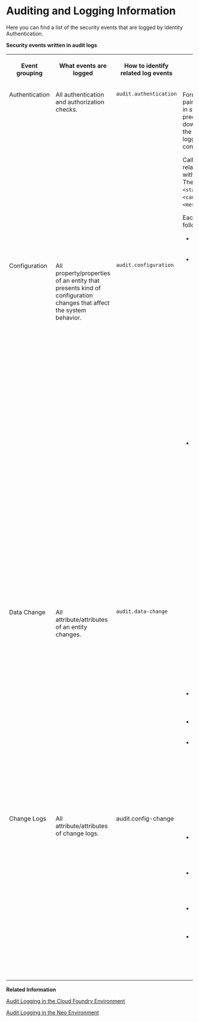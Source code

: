 <!-- loioac5537b3bf9940459a6ec7354fcd1b69 -->

# Auditing and Logging Information

Here you can find a list of the security events that are logged by Identity Authentication.

**Security events written in audit logs**


<table>
<tr>
<th valign="top">

Event grouping

</th>
<th valign="top">

What events are logged

</th>
<th valign="top">

How to identify related log events

</th>
<th valign="top">

Additional information

</th>
</tr>
<tr>
<td valign="top">

Authentication

</td>
<td valign="top">

All authentication and authorization checks.

</td>
<td valign="top">

`audit.authentication`

</td>
<td valign="top" rowspan="4">

Formatting each log in key-value pairs simplifies a lot displaying logs in systems, searching by predefined key or value, downloading logging files, etc. In the Identity Authentication audit logging interface, the following log content is available:

Caller `<caller>` did action `<action>` related to objectType `<objectType>` with unique identifier `<objectId>`. The result of this action is state `<state>` which is caused by cause `<cause>` and the message is `<message>`.

Each audit log entry consists of the following key-value pairs:

-   state\* = \[successful | aborted | failed | ignored | process\]

-   action\* = \[create | update | search | delete | upsert | add | validate | validate\_sms\_code | reset | export | import | verifyPhone | testConnection | read | restore | upload | list | provision | login | authenticate | logout | sendMail\(s\) | passwordCheck | load | rbaRuleCheck | otpCodeCheck | authenticityCheck | grantPermissions | count | setOtpAttributes | getStatistics | getUsage | setAttributes | provisionAllUsers | provisionUser\(s\) | forgotPassword | setInitialPassword | process | setConsolidationStatus | mark | sendSmsCode | issueAssertion | issueAuthorizationCode | issueJwtToken | linkUser | returningConsolidationStatus | returnungResetPasswordStatus\]

-   objectType\* = \[company | tenant\(s\) | tenantAdmin | serviceProvider\(s\) | identityProvider\(s\) | socialProvider\(s\) | service | scimGroup\(s\) | passwordPolicy\(ies\) | provisioningSystem\(s\) | allProvisioningSystems | user\(s\) | spUser |group\(s\) | thing\(s\) | contact | emailTemplates | resource | tenantLogo | scimConfiguration | smsConfiguration | spnegoConfiguration | termsOfUse | privacyPolicy | tenantSettings | trustedDomain\(s\) | tenantSamlConfiguration | auditLogClients | scimUser\(s\) | otpCode | forgotPasswordMailCounter | cockpit | usageStatistics | activityAggregator | corporateUserStore | channel | token | trustedIdp | newSpSession | activeSpAndIdpSessions | rbaAction | socialIdentity | openIdClient | googleRecaptcha | companyGroup | psrMailService| entity.Policy | entity.UserPolicy\]

-   objectId\* = \[unique attribute of the objectType – either id, or name, etc… \]

-   caller = \[The identifier of the subject\]

-   cause = \[callerUnauthorized | userNotFound | validationFailure, interrupted, otpCheckFailure, passwordCheckFailure | mailNotVerified | notSupported | alreadyUsed | maximumNumberReached | invalidCode | thirdInvalidCode | alreadyInUse | missingUserPassword | missingTargetSystemConfig\]

-   message = \[Exception message or additional message which specifies the result of the action\]

-   category\* = \[audit.authentication | audit.configuration | audit.data-change\]

-   additionalAttributes – key-value formatted attributes which are specific for each objectType

-   all change log resource types


> ### Note:  
> \* Available in each log entry.



</td>
</tr>
<tr>
<td valign="top">

Configuration

</td>
<td valign="top">

All property/properties of an entity that presents kind of configuration changes that affect the system behavior.

</td>
<td valign="top">

`audit.configuration` 

</td>
</tr>
<tr>
<td valign="top">

Data Change

</td>
<td valign="top">

All attribute/attributes of an entity changes.

</td>
<td valign="top">

`audit.data-change` 

</td>
</tr>
<tr>
<td valign="top">

Change Logs

</td>
<td valign="top">

All attribute/attributes of change logs.

</td>
<td valign="top">

audit.config-changе

</td>
</tr>
</table>

**Related Information**  


[Audit Logging in the Cloud Foundry Environment](https://help.sap.com/viewer/65de2977205c403bbc107264b8eccf4b/Cloud/en-US/f92c86ab11f6474ea5579d839051c334.html)

[Audit Logging in the Neo Environment](https://help.sap.com/viewer/ea72206b834e4ace9cd834feed6c0e09/Cloud/en-US/02c39712c1064c96b37c1ea5bc9420dc.html)

